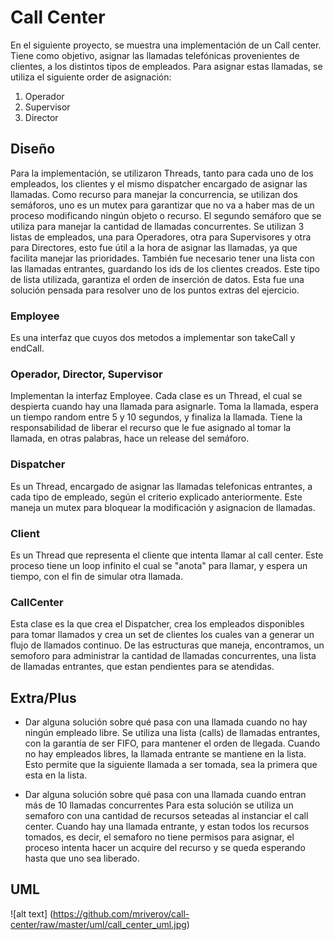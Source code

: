 # Call Center

En el siguiente proyecto, se muestra una implementación de un Call center. Tiene como objetivo, asignar las llamadas telefónicas provenientes de clientes,
a los distintos tipos de empleados. Para asignar estas llamadas, se utiliza el siguiente order de asignación:
   1. Operador
   2. Supervisor
   3. Director
   
## Diseño
Para la implementación, se utilizaron Threads, tanto para cada uno de los empleados, los clientes y el mismo dispatcher encargado de asignar las llamadas. Como recurso para manejar la 
concurrencia, se utilizan dos semáforos, uno es un mutex para garantizar que no va a haber mas de un proceso modificando ningún objeto o recurso. El segundo semáforo que se utiliza
para manejar la cantidad de llamadas concurrentes.
Se utilizan 3 listas de empleados, una para Operadores, otra para Supervisores y otra para Directores, esto fue útil a la hora de asignar las llamadas, ya que facilita manejar las prioridades.
También fue necesario tener una lista con las llamadas entrantes, guardando los ids de los clientes creados. Este tipo de lista utilizada, garantiza el orden de inserción de datos. 
Esta fue una solución pensada para resolver uno de los puntos extras del ejercicio.

### Employee
Es una interfaz que cuyos dos metodos a implementar son takeCall y endCall.

### Operador, Director, Supervisor
Implementan la interfaz Employee. Cada clase es un Thread, el cual se despierta cuando hay una llamada para asignarle. Toma la llamada, espera un tiempo random entre 5 y 10 segundos, 
y finaliza la llamada. Tiene la responsabilidad de liberar el recurso que le fue asignado al tomar la llamada, en otras palabras, hace un release del semáforo.

### Dispatcher
Es un Thread, encargado de asignar las llamadas telefonicas entrantes, a cada tipo de empleado, según el criterio explicado anteriormente. Este maneja un mutex para bloquear la modificación
y asignacion de llamadas.

### Client
Es un Thread que representa el cliente que intenta llamar al call center. Este proceso tiene un loop infinito el cual se "anota" para llamar, y espera un tiempo, con el fin de simular 
otra llamada.


### CallCenter
Esta clase es la que crea el Dispatcher, crea los empleados disponibles para tomar llamados y crea un set de clientes los cuales van a generar un flujo de llamados continuo.
De las estructuras que maneja, encontramos, un semoforo para administrar la cantidad de llamadas concurrentes, una lista de llamadas entrantes, que estan pendientes para se atendidas.


## Extra/Plus
* Dar alguna solución sobre qué pasa con una llamada cuando no hay ningún empleado libre.
Se utiliza una lista (calls) de llamadas entrantes, con la garantía de ser FIFO, para mantener el orden de llegada. Cuando no hay empleados libres, la llamada entrante se mantiene en la lista.
Esto permite que la siguiente llamada a ser tomada, sea la primera que esta en la lista.

* Dar alguna solución sobre qué pasa con una llamada cuando entran más de 10 llamadas concurrentes
Para esta solución se utiliza un semaforo con una cantidad de recursos seteadas al instanciar el call center. Cuando hay una llamada entrante, y estan todos los recursos tomados, es decir,
el semaforo no tiene permisos para asignar, el proceso intenta hacer un acquire del recurso y se queda esperando hasta que uno sea liberado.

## UML

![alt text] (https://github.com/mriverov/call-center/raw/master/uml/call_center_uml.jpg)
